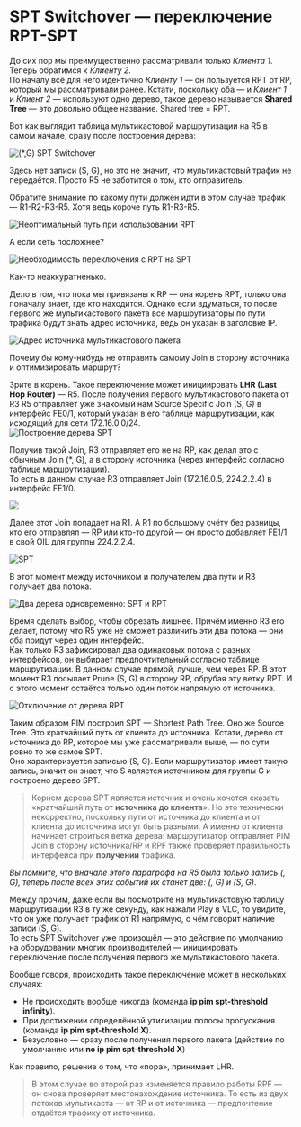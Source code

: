 # SPT Switchover — переключение RPT-SPT

До сих пор мы преимущественно рассматривали только _Клиента 1_. Теперь обратимся к _Клиенту 2_.  
По началу всё для него идентично _Клиенту 1_ — он пользуется RPT от RP, который мы рассматривали ранее. Кстати, поскольку оба — и _Клиент 1_ и _Клиент 2_ — используют одно дерево, такое дерево называется **Shared Tree** — это довольно общее название. Shared tree = RPT.

Вот как выглядит таблица мультикастовой маршрутизации на R5 в самом начале, сразу после построения дерева:

![\(\*,G\) SPT Switchover](http://img-fotki.yandex.ru/get/9323/83739833.38/0_da329_b68b8b6f_XL.png)

Здесь нет записи \(S, G\), но это не значит, что мультикастовый трафик не передаётся. Просто R5 не заботится о том, кто отправитель.

Обратите внимание по какому пути должен идти в этом случае трафик — R1-R2-R3-R5. Хотя ведь короче путь R1-R3-R5.

![Неоптимальный путь при использовании RPT](http://img-fotki.yandex.ru/get/9746/83739833.39/0_dd0c3_29b4fb86_XXL.png)

А если сеть посложнее?

![Необходимость переключения с RPT на SPT](http://img-fotki.yandex.ru/get/9497/83739833.38/0_da327_cefb2f7_XL.png)

Как-то неаккуратненько.

Дело в том, что пока мы привязаны к RP — она корень RPT, только она поначалу знает, где кто находится. Однако если вдуматься, то после первого же мультикастового пакета все маршрутизаторы по пути трафика будут знать адрес источника, ведь он указан в заголовке IP.

![Адрес источника мультикастового пакета](http://img-fotki.yandex.ru/get/9491/83739833.38/0_da328_e88c56cd_XXL.png)

Почему бы кому-нибудь не отправить самому Join в сторону источника и оптимизировать маршрут?

Зрите в корень. Такое переключение может инициировать **LHR \(Last Hop Router\)** — R5. После получения первого мультикастового пакета от R3 R5 отправляет уже знакомый нам Source Specific Join \(S, G\) в интерфейс FE0/1, который указан в его таблице маршрутизации, как исходящий для сети 172.16.0.0/24.  
![Построение дерева SPT](http://img-fotki.yandex.ru/get/9813/83739833.38/0_da32b_7c57d31d_XXL.png)

Получив такой Join, R3 отправляет его не на RP, как делал это с обычным Join \(\*, G\), а в сторону источника \(через интерфейс согласно таблице маршрутизации\).  
То есть в данном случае R3 отправляет Join \(172.16.0.5, 224.2.2.4\) в интерфейс FE1/0.

![](http://img-fotki.yandex.ru/get/9497/83739833.38/0_da32c_9d458ee3_XXL.png)

Далее этот Join попадает на R1. А R1 по большому счёту без разницы, кто его отправлял — RP или кто-то другой — он просто добавляет FE1/1 в свой OIL для группы 224.2.2.4.

![SPT](http://img-fotki.yandex.ru/get/9763/83739833.38/0_da32d_55e6e0da_XL.png)

В этот момент между источником и получателем два пути и R3 получает два потока.

![Два дерева одновременно: SPT и RPT](http://img-fotki.yandex.ru/get/9753/83739833.38/0_da32e_4a211019_XXL.png)

Время сделать выбор, чтобы обрезать лишнее. Причём именно R3 его делает, потому что R5 уже не сможет различить эти два потока — они оба придут через один интерфейс.  
Как только R3 зафиксировал два одинаковых потока с разных интерфейсов, он выбирает предпочтительный согласно таблице маршрутизации. В данном случае прямой, лучше, чем через RP. В этот момент R3 посылает Prune \(S, G\) в сторону RP, обрубая эту ветку RPT. И с этого момент остаётся только один поток напрямую от источника.

![Отключение от дерева RPT](http://img-fotki.yandex.ru/get/6710/83739833.38/0_da32f_c7246ca5_XXL.png)

Таким образом PIM построил SPT — Shortest Path Tree. Оно же Source Tree. Это кратчайший путь от клиента до источника. Кстати, дерево от источника до RP, которое мы уже рассматривали выше, — по сути ровно то же самое SPT.  
Оно характеризуется записью \(S, G\). Если маршрутизатор имеет такую запись, значит он знает, что S является источником для группы G и построено дерево SPT.

> Корнем дерева SPT является источник и очень хочется сказать «кратчайший путь от **источника до клиента**». Но это технически некорректно, поскольку пути от источника до клиента и от клиента до источника могут быть разными. А именно от клиента начинает строиться ветка дерева: маршрутизатор отправляет PIM Join в сторону источника/RP и RPF также проверяет правильность интерфейса при **получении** трафика.

_Вы помните, что вначале этого параграфа на R5 была только запись \(, G\), теперь после всех этих событий их станет две: \(, G\) и \(S, G\)_.

Между прочим, даже если вы посмотрите на мультикастовую таблицу маршрутизации R3 в ту же секунду, как нажали Play в VLC, то увидите, что он уже получает трафик от R1 напрямую, о чём говорит наличие записи \(S, G\).  
То есть SPT Switchover уже произошёл — это действие по умолчанию на оборудовании многих производителей — инициировать переключение после получения первого же мультикастового пакета.

Вообще говоря, происходить такое переключение может в нескольких случаях:

* Не происходить вообще никогда \(команда **ip pim spt-threshold infinity**\).
* При достижении определённой утилизации полосы пропускания \(команда **ip pim spt-threshold X**\).
* Безусловно — сразу после получения первого пакета \(действие по умолчанию или **no ip pim spt-threshold X**\)

Как правило, решение о том, что «пора», принимает LHR.

> В этом случае во второй раз изменяется правило работы RPF — он снова проверяет местонахождение источника. То есть из двух потоков мультикаста — от RP и от источника — предпочтение отдаётся трафику от источника.
